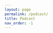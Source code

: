 ```yaml
---
layout: page
permalink: /podcast/
title: Podcast
nav_order: -1 
---
```


<div id='buzzsprout-large-player-1204427'></div><script type='text/javascript' charset='utf-8' src='https://www.buzzsprout.com/1204427.js?container_id=buzzsprout-large-player-1204427&player=large'></script>
